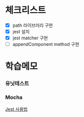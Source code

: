 # 체크리스트

- [x] path 라이브러리 구현
- [x] jest 설치
- [x] jest matcher 구현
- [ ] appendComponent method 구현

# 학습메모

### 유닛테스트

### Mocha


[Jest 사용법](https://www.daleseo.com/jest-basic/)